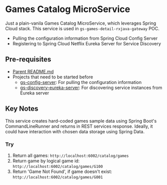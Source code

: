 # Games Catalog MicroService

Just a plain-vanila Games Catalog MicroService, which leverages Spring Cloud stack. This service is used in `gs-games-detail-rxjava-gateway` POC.

* Pulling the configuration information from Spring Cloud Config Server
* Registering to Spring Cloud Netflix Eureka Server for Service Discovery

## Pre-requisites

* [Parent README.md](../README.md)
* Projects that need to be started before
	- [gs-config-server](../gs-config-server/README.md): For pulling the configuration information
	- [gs-discovery-eureka-server](../gs-discovery-eureka-server/README.md): For discovering service instances from Eureka server

## Key Notes

This service creates hard-coded games sample data using Spring Boot's CommandLineRunner and returns in REST services response. Ideally, it could have interaction with chosen data storage using Spring Data. 

### Try

1. Return all games: `http://localhost:6002/catalog/games`
2. Return game by logical game id: `http://localhost:6002/catalog/games/G100`
3. Return 'Game Not Found', if game doesn't exist: `http://localhost:6002/catalog/games/G001`